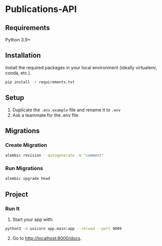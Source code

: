 # Publications-API

## Requirements

Python 3.9+

## Installation
Install the required packages in your local environment (ideally virtualenv, conda, etc.).

```sh
pip install -r requirements.txt
```

## Setup
1. Duplicate the `.env.example` file and rename it to `.env`
2. Ask a teammate for the .env file

## Migrations
### Create Migration

```sh
alembic revision --autogenerate -m "comment"
```

### Run Migrations

```sh
alembic upgrade head
```

## Project

### Run It

1. Start your app with:

```sh
python3 -m uvicorn app.main:app --reload --port 9009
```

2. Go to [http://localhost:8000/docs](http://localhost:8000/docs).

